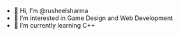 - 👋 Hi, I’m @rusheelsharma
- 👀 I’m interested in Game Design and Web Development
- 🌱 I’m currently learning C++



